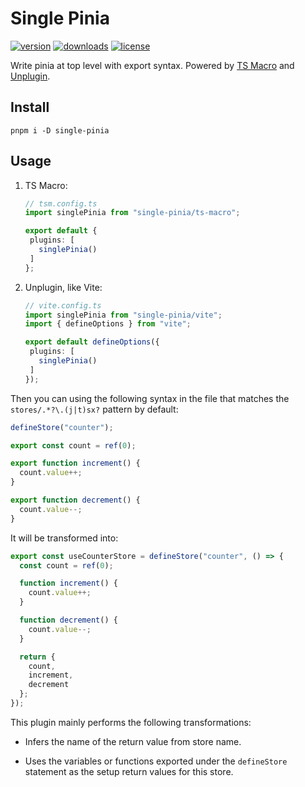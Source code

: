 # Single Pinia

[![version](https://img.shields.io/npm/v/single-pinia?label=npm)](https://www.npmjs.com/package/single-pinia)
[![downloads](https://img.shields.io/npm/dm/single-pinia?label=downloads)](https://www.npmjs.com/package/single-pinia)
[![license](https://img.shields.io/npm/l/single-pinia?label=license)](/LICENSE)

Write pinia at top level with export syntax. Powered by [TS Macro] and [Unplugin].

## Install

```shell
pnpm i -D single-pinia
```

## Usage

1. TS Macro:

   ```ts
   // tsm.config.ts
   import singlePinia from "single-pinia/ts-macro";

   export default {
    plugins: [
      singlePinia()
    ]
   };
   ```

2. Unplugin, like Vite:

   ```ts
   // vite.config.ts
   import singlePinia from "single-pinia/vite";
   import { defineOptions } from "vite";

   export default defineOptions({
    plugins: [
      singlePinia()
    ]
   });
   ```

Then you can using the following syntax in the file that matches the `stores/.*?\.(j|t)sx?` pattern by default:

```ts
defineStore("counter");

export const count = ref(0);

export function increment() {
  count.value++;
}

export function decrement() {
  count.value--;
}
```

It will be transformed into:

```ts
export const useCounterStore = defineStore("counter", () => {
  const count = ref(0);

  function increment() {
    count.value++;
  }

  function decrement() {
    count.value--;
  }

  return {
    count,
    increment,
    decrement
  };
});
```

This plugin mainly performs the following transformations:

- Infers the name of the return value from store name.

- Uses the variables or functions exported under the `defineStore` statement as the setup return values for this store.

[TS Macro]: https://github.com/ts-macro/ts-macro

[Unplugin]: https://github.com/unjs/unplugin